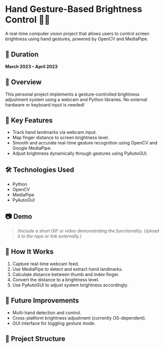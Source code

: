 # Hand Gesture-Based Brightness Control 👋💡

A real-time computer vision project that allows users to control screen brightness using hand gestures, powered by OpenCV and MediaPipe.

## 📅 Duration
**March 2023 – April 2023**

## 🚀 Overview
This personal project implements a gesture-controlled brightness adjustment system using a webcam and Python libraries. No external hardware or keyboard input is needed!

## 🎯 Key Features
- Track hand landmarks via webcam input.
- Map finger distance to screen brightness level.
- Smooth and accurate real-time gesture recognition using OpenCV and Google MediaPipe.
- Adjust brightness dynamically through gestures using PyAutoGUI.

## 🛠️ Technologies Used
- Python
- OpenCV
- MediaPipe
- PyAutoGUI

## 📷 Demo
> *(Include a short GIF or video demonstrating the functionality. Upload it to the repo or link externally.)*

## 🧠 How It Works
1. Capture real-time webcam feed.
2. Use MediaPipe to detect and extract hand landmarks.
3. Calculate distance between thumb and index finger.
4. Convert the distance to a brightness level.
5. Use PyAutoGUI to adjust system brightness accordingly.

## 🔄 Future Improvements
- Multi-hand detection and control.
- Cross-platform brightness adjustment (currently OS-dependent).
- GUI interface for toggling gesture mode.

## 📁 Project Structure

